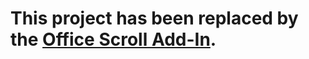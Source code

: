 # This project has been replaced by the [Office Scroll Add-In](https://github.com/T800G/OfficeScroll).
